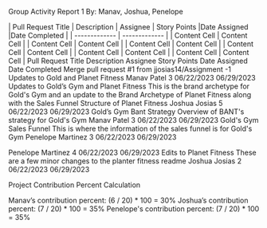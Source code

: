 Group Activity Report 1
By: Manav, Joshua, Penelope


| Pull Request Title | Description | Assignee  | Story Points |Date Assigned  |Date Completed |
| ------------- | ------------- |
| Content Cell  | Content Cell  |
| Content Cell  | Content Cell  |
| Content Cell  | Content Cell  |
| Content Cell  | Content Cell  |
| Content Cell  | Content Cell  |
| Content Cell  | Content Cell  |
Pull Request Title
Description
Assignee
Story Points
Date Assigned
Date 
Completed
Merge pull request #1 from jjosias14/Assignment -1
Updates to Gold and Planet Fitness
Manav Patel
3
06/22/2023
06/29/2023
Updates to Gold’s Gym and Planet Fitness
This is the brand archetype for Gold's Gym and an update to the Brand Archetype of Planet Fitness along with the Sales Funnel Structure of Planet Fitness
Joshua Josias
5
06/22/2023
06/29/2023
Gold’s Gym Bant Strategy
Overview of BANT's strategy for Gold's Gym
Manav Patel
3
06/22/2023
06/29/2023
Gold's Gym Sales Funnel
This is where the information of the sales funnel is for Gold's Gym
Penelope Martinez
3
06/22/2023
06/29/2023




Penelope Martinez
4
06/22/2023
06/29/2023
Edits to Planet Fitness
These are a few minor changes to the planter fitness readme
Joshua Josias
2
06/22/2023
06/29/2023




Project Contribution Percent Calculation

Manav’s contribution percent: (6 / 20) * 100 = 30%
Joshua’s contribution percent: (7 / 20) * 100 = 35%
Penelope's contribution percent: (7 / 20) * 100 = 35%

